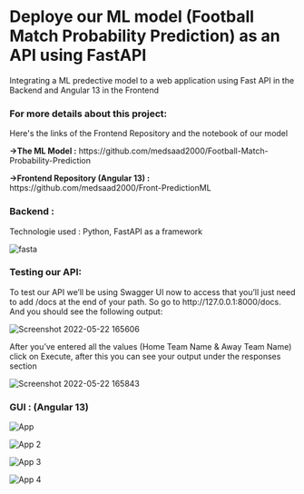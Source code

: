 # Deploye our ML model (Football Match Probability Prediction) as an API using FastAPI

<p> Integrating a ML predective model to a web application using Fast API in the Backend and Angular 13 in the Frontend </p>

<h3>For more details about this project: </h3>
<p>Here's the links of the Frontend Repository and the notebook of our model </p>
<p><strong>->The ML Model  :</strong> https://github.com/medsaad2000/Football-Match-Probability-Prediction</p>
<p><strong>->Frontend Repository (Angular 13) :</strong> https://github.com/medsaad2000/Front-PredictionML </p>
<h3>Backend :</h3>
<p>Technologie used : Python, FastAPI as a framework </p>

![fasta](https://user-images.githubusercontent.com/81382178/169704216-444fdf72-be98-4b31-b94f-bcd16fbd8338.png)

<h3>Testing our API: </h3>
<p>To test our API we’ll be using Swagger UI now to access that you’ll just need to add /docs at the end of your path. So go to http://127.0.0.1:8000/docs. And you should see the following output:</p>

![Screenshot 2022-05-22 165606](https://user-images.githubusercontent.com/81382178/169704415-4074e342-cdce-4a8d-b4ef-5a0e16ab987b.png)

<p>After you’ve entered all the values (Home Team Name & Away Team Name) click on Execute, after this you can see your output under the responses section</p>

![Screenshot 2022-05-22 165843](https://user-images.githubusercontent.com/81382178/169704485-8ee5a87a-44f8-4a9f-a914-792160b11c30.png)

<h3>GUI : (Angular 13)</h3>


![App](https://user-images.githubusercontent.com/81382178/169704898-896fa7f3-4a73-4588-ba83-f12884053176.png)

![App 2](https://user-images.githubusercontent.com/81382178/169704926-6bb40d17-2b1d-4925-9f81-1bf31dea47f1.png)

![App 3](https://user-images.githubusercontent.com/81382178/169704956-83e206a1-e4ef-4761-93db-dcca193a6c35.png)

![App 4](https://user-images.githubusercontent.com/81382178/169704975-d0b8701c-4065-499f-91dd-1f455365e238.png)






